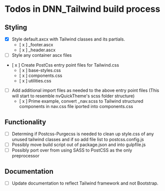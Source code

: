 # Todos in DNN_Tailwind build process

## Styling

- [x] Style default.axcx with Tailwind classes and its partials.
  - [ x ] \_footer.ascx
  - [ x ] \_header.ascx
- [ ] Style any container ascx files
- [ x ] Create PostCss entry point files for Tailwind.css
  - [ x ] base-styles.css
  - [ x ] components.css
  - [ x ] utilities.css
- [ ] Add additional import files as needed to the above entry point files (This will start to resemble nvQuickTheme's scss folder structure)
  - [ x ] Prime example, convert \_nav.scss to Tailwind structured components in nav.css file iported into components.css

## Functionality

- [ ] Determing if Postcss-Purgecss is needed to clean up style.css of any unused tailwind classes and if so add file list to postcss.config.js
- [ ] Possibly move build script out of package.json and into gulpfile.js
- [ ] Possibly port over from using SASS to PostCSS as the only preprocessor

## Documentation

- [ ] Update documentation to reflect Tailwind framework and not Bootstrap.
